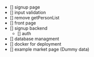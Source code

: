 - [] signup page
- [] input validation
- [] remove getPersonList
- [] front page
- [] signup backend
    - [] auth
- [] database managment
- [] docker for deployment
- [] example market page (Dummy data)
